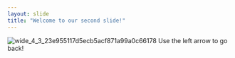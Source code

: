 ```yaml
---
layout: slide
title: "Welcome to our second slide!"
---
```

![wide_4_3_23e955117d5ecb5acf871a99a0c66178](https://user-images.githubusercontent.com/69650704/183399687-19d1afd2-31f3-4291-8cda-1a68ba786c18.jpeg)
Use the left arrow to go back!
